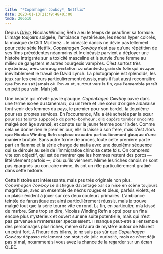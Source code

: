```yaml
---
title: "*Copenhagen Cowboy*, Netflix"
date: 2023-01-13T21:49:48+01:00
tmdb: 206510 
---
```


Depuis [*Drive*](https://voiretmanger.fr/drive-winding-refn/), Nicolas Winding Refn a eu le temps de peaufiner sa formule. L’image toujours soignée, l’ambiance mystérieuse, les néons hyper colorés, la musique de Cliff Martinez… le cinéaste danois ne dévie pas tellement pour cette série Netflix. *Copenhagen Cowboy* n’est pas qu’une répétition de ses films précédentes néanmoins et le cinéaste parvient à déployer une histoire intrigante sur la toxicité masculine et la survie d’une femme au milieu de gangsters et autres bourgeois vampires. C’est surtout très mystérieux, avec une augmentation constante du grain de folie qui évoque inévitablement le travail de David Lynch. La photographie est splendide, les jeux sur les couleurs particulièrement réussis, mais il faut aussi reconnaître que l’on ne sait jamais où l’on va et, surtout vers la fin, que l’ensemble paraît un petit peu vain. Mais joli.

Une beauté qui n’évite pas le glauque. *Copenhagen Cowboy* ouvre dans une ferme isolée du Danemark, où un frère et une sœur d’origine albanaise font venir des femmes du pays, le premier pour son bordel, la deuxième pour ses propres services. En l’occurrence, Miu a été achetée par la sœur pour ses talents supposés de porte-bonheur : elle espère tomber enceinte malgré son âge avancé, et compte sur la jeune femme pour l’aider. Comme cela ne donne rien le premier jour, elle la laisse à son frère, mais c’est alors que Nicolas Winding Refn explose ce cadre particulièrement glauque d’une manière brutale. Sans autre forme de procès, toute cette première partie part en flamme et la série change de mafia avec une deuxième séquence qui se déroule au sein de l’immigration chinoise cette fois. On comprend vite son objectif, qui est de montrer que les hommes restent des porcs — littéralement parfois —, d’où qu’ils viennent. Même les riches danois ne sont pas épargnés, au contraire même, ils ont un rôle particulièrement gratiné dans cette histoire.

Cette histoire est intéressante, mais pas très originale non plus. *Copenhagen Cowboy* se distingue davantage par sa mise en scène toujours magnifique, avec un ensemble de néons rouges et bleus, parfois violets, et un plaisir évident à jouer sur ces deux couleurs primaires. L’ambiance teintée de fantastique est ainsi particulièrement réussie, mais je trouve malgré tout que la série tourne vite en rond. La fin, en particulier, m’a laissé de marbre. Sans trop en dire, Nicolas Winding Refn a opté pour un final encore plus mystérieux et ouvert sur une suite potentielle, mais qui n’est pas parvenue à m’intéresser spécialement. Il manque peut-être à l’ensemble des personnages plus riches, même si l’aura de mystère autour de Miu est un point fort. À l’heure des bilans, je ne suis pas sûr que *Copenhagen Cowboy* dépasse réellement son statut de jolie curiosité, mais ce n’est déjà pas si mal, notamment si vous avez la chance de la regarder sur un écran OLED.


